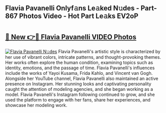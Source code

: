 ## Flavia Pavanelli Onlyf𝚊ns Le𝚊ked N𝚞des - Part-867 Photos Video - Hot Part Le𝚊ks EV2oP

# <h2><a href="http://ab96996.deff.icu/?id=Flavia+Pavanelli">🔗 New 👉🔴 Flavia Pavanelli VIDEO Photos</a></h2>

[![Flavia Pavanelli N𝚞des](https://i.imgur.com/rIISA9y.gif)](http://ab96996.deff.icu/?id=Flavia+Pavanelli)
Flavia Pavanelli's artistic style is characterized by her use of vibrant colors, intricate patterns, and thought-provoking themes. Her works often explore the human condition, examining topics such as identity, emotions, and the passage of time. Flavia Pavanelli's influences include the works of Yayoi Kusama, Frida Kahlo, and Vincent van Gogh. Alongside her YouTube channel, Flavia Pavanelli also maintained an active presence on Instagram. Her stunning looks and captivating personality caught the attention of modeling agencies, and she began working as a model. Flavia Pavanelli's Instagram following continued to grow, and she used the platform to engage with her fans, share her experiences, and showcase her modeling work.
